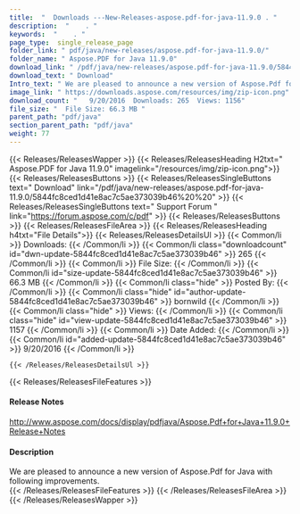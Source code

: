 ```yaml
---
title:  "  Downloads ---New-Releases-aspose.pdf-for-java-11.9.0 . " 
description:  "    . " 
keywords:  "    . " 
page_type:  single_release_page
folder_link: " pdf/java/new-releases/aspose.pdf-for-java-11.9.0/"
folder_name: " Aspose.PDF for Java 11.9.0"
download_link: " /pdf/java/new-releases/aspose.pdf-for-java-11.9.0/5844fc8ced1d41e8ac7c5ae373039b46"
download_text: " Download"
Intro_text: " We are pleased to announce a new version of Aspose.Pdf for Java with following i..."
image_link: " https://downloads.aspose.com/resources/img/zip-icon.png"
download_count: "   9/20/2016  Downloads: 265  Views: 1156"
file_size: "  File Size: 66.3 MB "
parent_path: "pdf/java"
section_parent_path: "pdf/java"
weight: 77 
---
```


{{< Releases/ReleasesWapper >}}
  {{< Releases/ReleasesHeading H2txt=" Aspose.PDF for Java 11.9.0" imagelink="/resources/img/zip-icon.png">}}
  {{< Releases/ReleasesButtons >}}
    {{< Releases/ReleasesSingleButtons text=" Download" link="/pdf/java/new-releases/aspose.pdf-for-java-11.9.0/5844fc8ced1d41e8ac7c5ae373039b46%20%20" >}}
    {{< Releases/ReleasesSingleButtons text=" Support Forum " link="https://forum.aspose.com/c/pdf" >}}
  {{< Releases/ReleasesButtons >}}
  {{< Releases/ReleasesFileArea >}}
    {{< Releases/ReleasesHeading h4txt="File Details">}}
    {{< Releases/ReleasesDetailsUl >}}
            {{< Common/li  >}} Downloads: {{< /Common/li >}} 
      {{< Common/li class="downloadcount" id="dwn-update-5844fc8ced1d41e8ac7c5ae373039b46" >}} 265 {{< /Common/li >}} 
      {{< Common/li  >}} File Size: {{< /Common/li >}} 
      {{< Common/li id="size-update-5844fc8ced1d41e8ac7c5ae373039b46" >}} 66.3 MB {{< /Common/li >}} 
      {{< Common/li  class="hide" >}} Posted By: {{< /Common/li >}} 
      {{< Common/li class="hide" id="author-update-5844fc8ced1d41e8ac7c5ae373039b46" >}} bornwild {{< /Common/li >}} 
      {{< Common/li class="hide"  >}} Views: {{< /Common/li >}} 
      {{< Common/li class="hide" id="view-update-5844fc8ced1d41e8ac7c5ae373039b46" >}} 1157 {{< /Common/li >}} 
      {{< Common/li  >}} Date Added: {{< /Common/li >}} 
      {{< Common/li id="added-update-5844fc8ced1d41e8ac7c5ae373039b46" >}} 9/20/2016 {{< /Common/li >}} 

    {{< /Releases/ReleasesDetailsUl >}}

  {{< Releases/ReleasesFileFeatures >}}
      <h4>Release Notes</h4><div><a href="http://www.aspose.com/docs/display/pdfjava/Aspose.Pdf+for+Java+11.9.0+Release+Notes">http://www.aspose.com/docs/display/pdfjava/Aspose.Pdf+for+Java+11.9.0+Release+Notes</a></div><h4>Description</h4><div class="HTMLDescription">We are pleased to announce a new version of Aspose.Pdf for Java with following improvements.</div>
  {{< /Releases/ReleasesFileFeatures >}}
 {{< /Releases/ReleasesFileArea >}}
{{< /Releases/ReleasesWapper >}}



